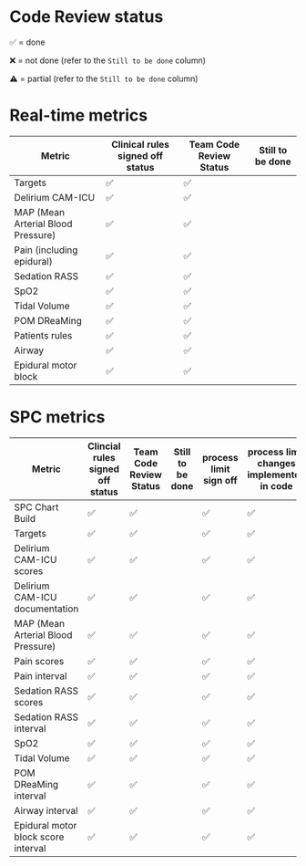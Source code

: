 # Code Review status

✅ = done

❌ = not done (refer to the `Still to be done` column)

⚠️ = partial (refer to the `Still to be done` column)

# Real-time metrics

| Metric                             | Clinical rules signed off status | Team Code Review Status | Still to be done |
| ---------------------------------- | -------------------------------- | ----------------------- | ---------------- |
| Targets                            | ✅                               | ✅                      |                  |
| Delirium CAM-ICU                   | ✅                               | ✅                      |                  |
| MAP (Mean Arterial Blood Pressure) | ✅                               | ✅                      |                  |
| Pain (including epidural)          | ✅                               | ✅                      |                  |
| Sedation RASS                      | ✅                               | ✅                      |                  |
| SpO2                               | ✅                               | ✅                      |                  |
| Tidal Volume                       | ✅                               | ✅                      |                  |
| POM DReaMing                       | ✅                               | ✅                      |                  |
| Patients rules                     | ✅                               | ✅                      |                  |
| Airway                             | ✅                               | ✅                      |                  |
| Epidural motor block               | ✅                               | ✅                      |                  |

# SPC metrics

| Metric                              | Clincial rules signed off status | Team Code Review Status | Still to be done | process limit sign off | process limit changes implemented in code |
| ----------------------------------- | -------------------------------- | ----------------------- | ---------------- | ---------------------- | ----------------------------------------- |
| SPC Chart Build                     | ✅                               | ✅                      |                  | ✅                     | ✅                                        |
| Targets                             | ✅                               | ✅                      |                  | ✅                     | ✅                                        |
| Delirium CAM-ICU scores             | ✅                               | ✅                      |                  | ✅                     | ✅                                        |
| Delirium CAM-ICU documentation      | ✅                               | ✅                      |                  | ✅                     | ✅                                        |
| MAP (Mean Arterial Blood Pressure)  | ✅                               | ✅                      |                  | ✅                     | ✅                                        |
| Pain scores                         | ✅                               | ✅                      |                  | ✅                     | ✅                                        |
| Pain interval                       | ✅                               | ✅                      |                  | ✅                     | ✅                                        |
| Sedation RASS scores                | ✅                               | ✅                      |                  | ✅                     | ✅                                        |
| Sedation RASS interval              | ✅                               | ✅                      |                  | ✅                     | ✅                                        |
| SpO2                                | ✅                               | ✅                      |                  | ✅                     | ✅                                        |
| Tidal Volume                        | ✅                               | ✅                      |                  | ✅                     | ✅                                        |
| POM DReaMing interval               | ✅                               | ✅                      |                  | ✅                     | ✅                                        |
| Airway interval                     | ✅                               | ✅                      |                  | ✅                     | ✅                                        |
| Epidural motor block score interval | ✅                               | ✅                      |                  | ✅                     | ✅                                        |
